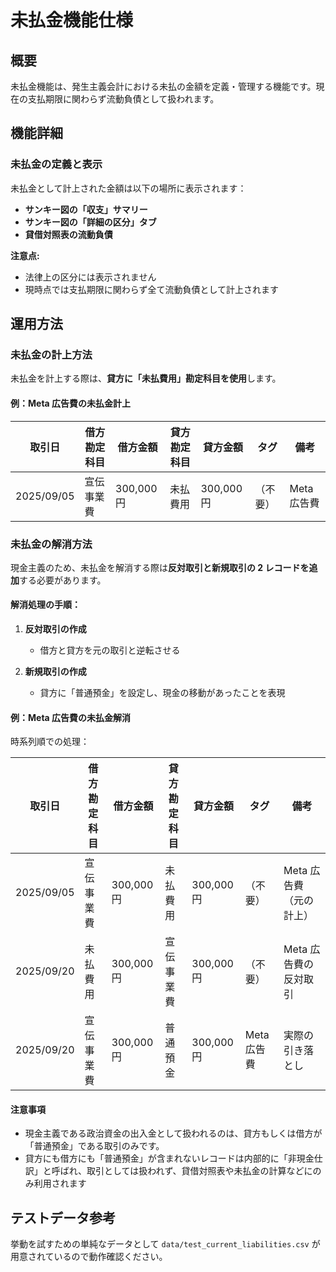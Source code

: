 # 未払金機能仕様

## 概要

未払金機能は、発生主義会計における未払の金額を定義・管理する機能です。現在の支払期限に関わらず流動負債として扱われます。

## 機能詳細

### 未払金の定義と表示

未払金として計上された金額は以下の場所に表示されます：

- **サンキー図の「収支」サマリー**
- **サンキー図の「詳細の区分」タブ**
- **貸借対照表の流動負債**

**注意点:**

- 法律上の区分には表示されません
- 現時点では支払期限に関わらず全て流動負債として計上されます

## 運用方法

### 未払金の計上方法

未払金を計上する際は、**貸方に「未払費用」勘定科目を使用**します。

#### 例：Meta 広告費の未払金計上

| 取引日     | 借方勘定科目 | 借方金額   | 貸方勘定科目 | 貸方金額   | タグ     | 備考        |
| ---------- | ------------ | ---------- | ------------ | ---------- | -------- | ----------- |
| 2025/09/05 | 宣伝事業費   | 300,000 円 | 未払費用     | 300,000 円 | （不要） | Meta 広告費 |

### 未払金の解消方法

現金主義のため、未払金を解消する際は**反対取引と新規取引の 2 レコードを追加**する必要があります。

#### 解消処理の手順：

1. **反対取引の作成**

   - 借方と貸方を元の取引と逆転させる

2. **新規取引の作成**
   - 貸方に「普通預金」を設定し、現金の移動があったことを表現

#### 例：Meta 広告費の未払金解消

時系列順での処理：

| 取引日     | 借方勘定科目 | 借方金額   | 貸方勘定科目 | 貸方金額   | タグ        | 備考                    |
| ---------- | ------------ | ---------- | ------------ | ---------- | ----------- | ----------------------- |
| 2025/09/05 | 宣伝事業費   | 300,000 円 | 未払費用     | 300,000 円 | （不要）    | Meta 広告費（元の計上） |
| 2025/09/20 | 未払費用     | 300,000 円 | 宣伝事業費   | 300,000 円 | （不要）    | Meta 広告費の反対取引   |
| 2025/09/20 | 宣伝事業費   | 300,000 円 | 普通預金     | 300,000 円 | Meta 広告費 | 実際の引き落とし        |

#### 注意事項

- 現金主義である政治資金の出入金として扱われるのは、貸方もしくは借方が「普通預金」である取引のみです。
- 貸方にも借方にも「普通預金」が含まれないレコードは内部的に「非現金仕訳」と呼ばれ、取引としては扱われず、貸借対照表や未払金の計算などにのみ利用されます

## テストデータ参考

挙動を試すための単純なデータとして `data/test_current_liabilities.csv` が用意されているので動作確認ください。
